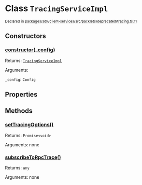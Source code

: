 # Class `TracingServiceImpl`
<sub>Declared in [packages/sdk/client-services/src/packlets/deprecated/tracing.ts:11](https://github.com/dxos/protocols/blob/main/packages/sdk/client-services/src/packlets/deprecated/tracing.ts#L11)</sub>




## Constructors
### [constructor(_config)](https://github.com/dxos/protocols/blob/main/packages/sdk/client-services/src/packlets/deprecated/tracing.ts#L12)


Returns: <code>[TracingServiceImpl](/api/@dxos/client-services/classes/TracingServiceImpl)</code>

Arguments: 

`_config`: <code>Config</code>

## Properties

## Methods
### [setTracingOptions()](https://github.com/dxos/protocols/blob/main/packages/sdk/client-services/src/packlets/deprecated/tracing.ts#L14)


Returns: <code>Promise&lt;void&gt;</code>

Arguments: none
### [subscribeToRpcTrace()](https://github.com/dxos/protocols/blob/main/packages/sdk/client-services/src/packlets/deprecated/tracing.ts#L18)


Returns: <code>any</code>

Arguments: none